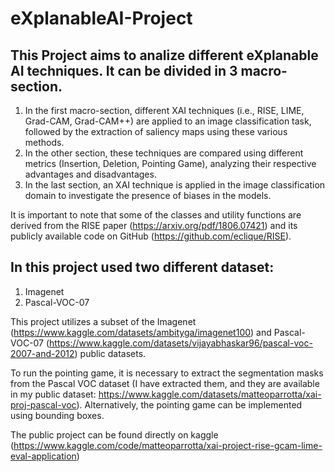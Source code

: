 # eXplanableAI-Project
## This Project aims to analize different eXplanable AI techniques. It can be divided in 3 macro-section.
1) In the first macro-section, different XAI techniques (i.e., RISE, LIME, Grad-CAM, Grad-CAM++) are applied to an image classification task, followed by the extraction of saliency maps using these various methods.
2) In the other section, these techniques are compared using different metrics (Insertion, Deletion, Pointing Game), analyzing their respective advantages and disadvantages.
3) In the last section, an XAI technique is applied in the image classification domain to investigate the presence of biases in the models.

It is important to note that some of the classes and utility functions are derived from the RISE paper (https://arxiv.org/pdf/1806.07421) and its publicly available code on GitHub (https://github.com/eclique/RISE).

## In this project used two different dataset:
1) Imagenet
2) Pascal-VOC-07

This project utilizes a subset of the Imagenet (https://www.kaggle.com/datasets/ambityga/imagenet100) and Pascal-VOC-07 (https://www.kaggle.com/datasets/vijayabhaskar96/pascal-voc-2007-and-2012) public datasets.

To run the pointing game, it is necessary to extract the segmentation masks from the Pascal VOC dataset (I have extracted them, and they are available in my public dataset: https://www.kaggle.com/datasets/matteoparrotta/xai-proj-pascal-voc). Alternatively, the pointing game can be implemented using bounding boxes.

The public project can be found directly on kaggle (https://www.kaggle.com/code/matteoparrotta/xai-project-rise-gcam-lime-eval-application)
